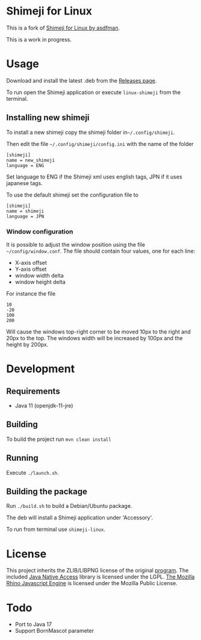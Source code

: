 
# Shimeji for Linux

This is a fork of [Shimeji for Linux by asdfman](https://github.com/asdfman/linux-shimeji).

This is a work in progress.

# Usage

Download and install the latest .deb from the [Releases page](https://github.com/fdibaldassarre/linux-shimeji/releases).

To run open the Shimeji application or execute `linux-shimeji` from the terminal.

## Installing new shimeji
To install a new shimeji copy the shimeji folder in`~/.config/shimeji`.

Then edit the file `~/.config/shimeji/config.ini` with the name of the folder
```
[shimeji]
name = new_shimeji
language = ENG
```

Set language to ENG if the Shimeji xml uses english tags, JPN if it uses japanese tags.

To use the default shimeji set the configuration file to
```
[shimeji]
name = shimeji
language = JPN
```

### Window configuration

It is possible to adjust the window position using the file `~/config/window.conf`.
The file should contain four values, one for each line:
- X-axis offset
- Y-axis offset
- window width delta
- window height delta

For instance the file

```
10
-20
100
200
```

Will cause the windows top-right corner to be moved 10px to the right and 20px to the top.
The windows width will be increased by 100px and the height by 200px.

# Development

## Requirements

- Java 11 (openjdk-11-jre)


## Building
To build the project run `mvn clean install`

## Running
Execute `./launch.sh`.



## Building the package
Run `./build.sh` to build a Debian/Ubuntu package.

The deb will install a Shimeji application under 'Accessory'.

To run from terminal use `shimeji-linux`.


# License
This project inherits the ZLIB/LIBPNG license of the original [program](http://www.group-finity.com/Shimeji). 
The included [Java Native Access](http://github.com/twall/jna) library is licensed under the LGPL. [The Mozilla Rhino Javascript Engine](http://www.mozilla.org/rhino)
is licensed under the Mozilla Public License.


# Todo
- Port to Java 17
- Support BornMascot parameter


